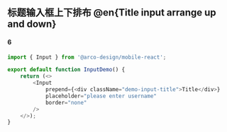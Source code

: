 ## 标题输入框上下排布 @en{Title input arrange up and down}

#### 6

```js
import { Input } from '@arco-design/mobile-react';

export default function InputDemo() {
    return (<>
        <Input
            prepend={<div className="demo-input-title">Title</div>}
            placeholder="please enter username"
            border="none"
        />
    </>);
}
```
